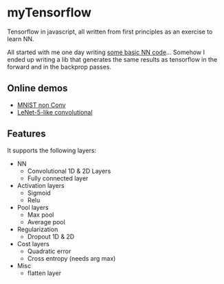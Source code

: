 # myTensorflow

Tensorflow in javascript, all written from first principles as an exercise to learn NN. 

All started with me one day writing [some basic NN code](https://github.com/aguaviva/ArtificialIntelligence)... Somehow I ended up writing a lib that generates the same results as tensorflow in the forward and in the backprop passes.

## Online demos

- [MNIST non Conv](https://aguaviva.github.io/myTensorflow/MnistNonConv.html)
- [LeNet-5-like convolutional](https://aguaviva.github.io/myTensorflow/MnistConv.html)

## Features

It supports the following layers:

-  NN
   - Convolutional 1D & 2D Layers  
   - Fully connected layer  
-  Activation layers
   -  Sigmoid
   -  Relu
-  Pool layers
   -  Max pool
   -  Average pool   
-  Regularization
   - Dropout 1D & 2D
-  Cost layers
   - Quadratic error
   - Cross entropy (needs arg max)
-  Misc 
   - flatten layer




